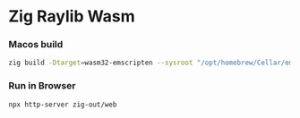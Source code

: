 # Zig Raylib Wasm
### Macos build
```sh
zig build -Dtarget=wasm32-emscripten --sysroot "/opt/homebrew/Cellar/emscripten/3.1.51/libexec" 
```

### Run in Browser
```sh
npx http-server zig-out/web
```
